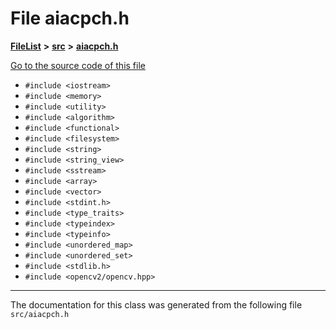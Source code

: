 

# File aiacpch.h



[**FileList**](files.md) **>** [**src**](dir_68267d1309a1af8e8297ef4c3efbcdba.md) **>** [**aiacpch.h**](aiacpch_8h.md)

[Go to the source code of this file](aiacpch_8h_source.md)



* `#include <iostream>`
* `#include <memory>`
* `#include <utility>`
* `#include <algorithm>`
* `#include <functional>`
* `#include <filesystem>`
* `#include <string>`
* `#include <string_view>`
* `#include <sstream>`
* `#include <array>`
* `#include <vector>`
* `#include <stdint.h>`
* `#include <type_traits>`
* `#include <typeindex>`
* `#include <typeinfo>`
* `#include <unordered_map>`
* `#include <unordered_set>`
* `#include <stdlib.h>`
* `#include <opencv2/opencv.hpp>`


































































------------------------------
The documentation for this class was generated from the following file `src/aiacpch.h`

